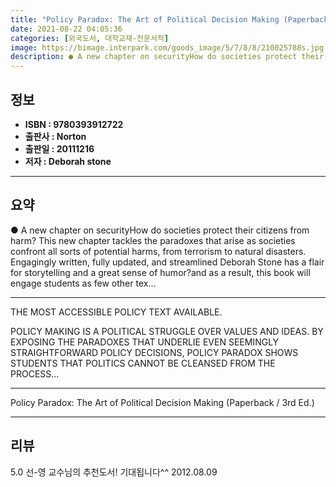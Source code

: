 ```yaml
---
title: "Policy Paradox: The Art of Political Decision Making (Paperback / 3rd Ed.)"
date: 2021-08-22 04:05:36
categories: [외국도서, 대학교재-전문서적]
image: https://bimage.interpark.com/goods_image/5/7/8/8/210025788s.jpg
description: ● A new chapter on securityHow do societies protect their citizens from harm? This new chapter tackles the paradoxes that arise as societies confront all sorts
---
```


## **정보**

- **ISBN : 9780393912722**
- **출판사 : Norton**
- **출판일 : 20111216**
- **저자 : Deborah stone**

------



## **요약**

●  A new chapter on securityHow do societies protect their citizens from harm? This new chapter tackles the paradoxes that arise as societies confront all sorts of potential harms, from terrorism to natural disasters. Engagingly written, fully updated, and streamlined Deborah Stone has a flair for storytelling and a great sense of humor?and as a result, this book will engage students as few other tex...

------

THE MOST ACCESSIBLE POLICY TEXT AVAILABLE.

POLICY MAKING IS A POLITICAL STRUGGLE OVER VALUES AND IDEAS. BY EXPOSING THE PARADOXES THAT UNDERLIE EVEN SEEMINGLY STRAIGHTFORWARD POLICY DECISIONS, POLICY PARADOX SHOWS STUDENTS THAT POLITICS CANNOT BE CLEANSED FROM THE PROCESS... 

------


Policy Paradox: The Art of Political Decision Making (Paperback / 3rd Ed.) 

------


## **리뷰** 

5.0 선-영 교수님의 추천도서! 기대됩니다^^ 2012.08.09 <br/>
